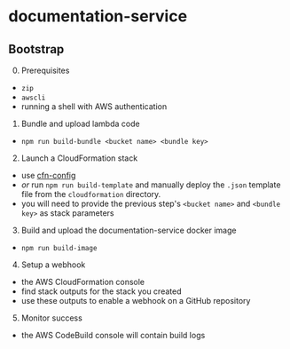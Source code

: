 # documentation-service

## Bootstrap

0. Prerequisites
  - `zip`
  - `awscli`
  - running a shell with AWS authentication

1. Bundle and upload lambda code
  - `npm run build-bundle <bucket name> <bundle key>`

2. Launch a CloudFormation stack
  - use [cfn-config](https://github.com/mapbox/cfn-config)
  - _or_ run `npm run build-template` and manually deploy the `.json` template file from the `cloudformation` directory.
  - you will need to provide the previous step's `<bucket name>` and `<bundle key>` as stack parameters

3. Build and upload the documentation-service docker image
  - `npm run build-image`

4. Setup a webhook
  - the AWS CloudFormation console
  - find stack outputs for the stack you created
  - use these outputs to enable a webhook on a GitHub repository

5. Monitor success
  - the AWS CodeBuild console will contain build logs

